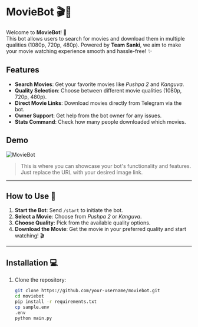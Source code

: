 # MovieBot 🎬🍿

Welcome to **MovieBot**! 🚀  
This bot allows users to search for movies and download them in multiple qualities (1080p, 720p, 480p). Powered by **Team Sanki**, we aim to make your movie watching experience smooth and hassle-free! ✨

## Features
- **Search Movies**: Get your favorite movies like *Pushpa 2* and *Kanguva*.
- **Quality Selection**: Choose between different movie qualities (1080p, 720p, 480p).
- **Direct Movie Links**: Download movies directly from Telegram via the bot.
- **Owner Support**: Get help from the bot owner for any issues.
- **Stats Command**: Check how many people downloaded which movies.

## Demo

![MovieBot]([https://example.com/path/to/your/photo.jpg](https://graph.org/file/6c0db28a848ed4dacae56-93b1bc1873b2494eb2.jpg))  
> This is where you can showcase your bot's functionality and features. Just replace the URL with your desired image link. 

---

## How to Use 📲

1. **Start the Bot**: Send `/start` to initiate the bot.
2. **Select a Movie**: Choose from *Pushpa 2* or *Kanguva*.
3. **Choose Quality**: Pick from the available quality options.
4. **Download the Movie**: Get the movie in your preferred quality and start watching! 🎬

---

## Installation 💻

1. Clone the repository:

   ```bash
   git clone https://github.com/your-username/moviebot.git
   cd moviebot
   pip install -r requirements.txt
   cp sample.env
   .env
   python main.py
